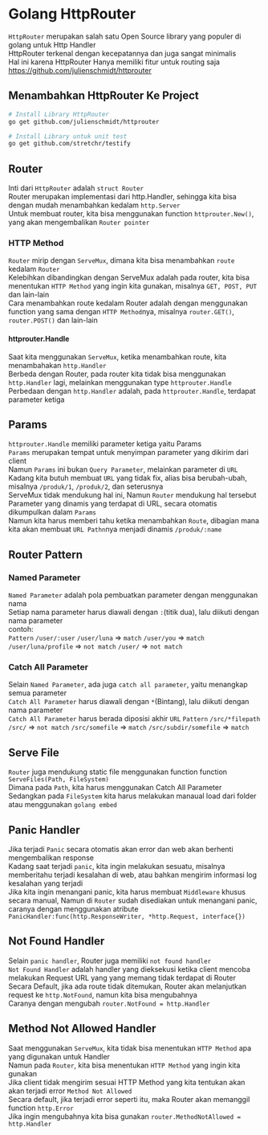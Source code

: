 # Golang HttpRouter
`HttpRouter` merupakan salah satu Open Source library yang populer di golang untuk Http Handler<br>
HttpRouter terkenal dengan kecepatannya dan juga sangat minimalis <br>
Hal ini karena HttpRouter Hanya memiliki fitur untuk routing saja<br>
https://github.com/julienschmidt/httprouter

## Menambahkan HttpRouter Ke Project 
```bash
# Install Library HttpRouter
go get github.com/julienschmidt/httprouter

# Install Library untuk unit test
go get github.com/stretchr/testify
```

## Router
Inti dari `HttpRouter` adalah `struct Router`<br>
Router merupakan implementasi dari http.Handler, sehingga kita bisa dengan mudah menambahkan kedalam `http.Server`<br>
Untuk membuat router, kita bisa menggunakan function `httprouter.New()`, yang akan mengembalikan `Router pointer`
### HTTP Method
`Router` mirip dengan `ServeMux`, dimana kita bisa menambahkan `route` kedalam `Router`<br>
Kelebihkan dibandingkan dengan ServeMux adalah pada router, kita bisa menentukan `HTTP Method` yang ingin kita gunakan, misalnya `GET, POST, PUT` dan lain-lain<br>
Cara menambahkan route kedalam Router adalah dengan menggunakan function yang sama dengan `HTTP Method`nya, misalnya `router.GET()`, `router.POST()` dan lain-lain
#### httprouter.Handle
Saat kita menggunakan `ServeMux`, ketika menambahkan route, kita menambahakan `http.Handler` <br>
Berbeda dengan Router, pada router kita tidak bisa menggunakan `http.Handler` lagi, melainkan menggunakan  type `httprouter.Handle` <br>
Perbedaan dengan `http.Handler` adalah, pada `httprouter.Handle`, terdapat parameter ketiga

## Params
`httprouter.Handle` memiliki parameter ketiga yaitu Params<br>
`Params` merupakan tempat untuk menyimpan parameter yang dikirim dari client<br>
Namun `Params` ini bukan `Query Parameter`, melainkan parameter di `URL` <br>
Kadang kita butuh membuat `URL` yang tidak fix, alias bisa berubah-ubah, misalnya `/produk/1`, `/produk/2`, dan seterusnya<br>
ServeMux tidak mendukung hal ini, Namun `Router` mendukung hal tersebut<br>
Parameter yang dinamis  yang terdapat di URL, secara otomatis dikumpulkan dalam `Params` <br>
Namun kita harus memberi tahu ketika menambahkan `Route`, dibagian mana kita akan membuat `URL Pathn`nya menjadi dinamis ``/produk/:name``

## Router Pattern
### Named Parameter
`Named Parameter` adalah pola pembuatkan parameter dengan menggunakan nama<br>
Setiap nama parameter harus diawali dengan `:`(titik dua), lalu diikuti dengan nama parameter<br>
contoh: <br>
`Pattern` 				`/user/:user`
`/user/luna`		 =>	`match`
`/user/you`	 		 => `match`
`/user/luna/profile` => `not match`
`/user/`			 => `not match`
### Catch All Parameter
Selain `Named Parameter`, ada juga `catch all parameter`, yaitu menangkap semua parameter <br>
`Catch All Parameter` harus diawali  dengan `*`(Bintang), lalu diikuti dengan nama parameter<br>
`Catch All Parameter` harus berada diposisi akhir `URL`
`Pattern` 				`/src/*filepath`
`/src/`				 	=> `not match`
`/src/somefile`		 	=> `match`
`/src/subdir/somefile`	=> `match`

## Serve File
`Router` juga mendukung static file menggunakan function function `ServeFiles(Path, FileSystem)`<br>
Dimana pada `Path`, kita harus menggunakan Catch All Parameter<br>
Sedangkan pada `FileSystem` kita harus melakukan manaual load dari folder atau menggunakan `golang embed` 

## Panic Handler
Jika terjadi `Panic` secara otomatis akan error dan web akan berhenti mengembalikan response<br>
Kadang saat terjadi `panic`, kita ingin melakukan sesuatu, misalnya memberitahu terjadi kesalahan di web, atau bahkan mengirim informasi log kesalahan yang terjadi<br>
Jika kita ingin menangani panic, kita harus membuat `Middleware` khusus secara manual, Namun di `Router` sudah disediakan untuk menangani panic, caranya dengan menggunakan atribute `PanicHandler:func(http.ResponseWriter, *http.Request, interface{})`

## Not Found Handler
Selain `panic handler`, Router juga memiliki `not found handler`<br>
`Not Found Handler` adalah handler yang dieksekusi ketika client mencoba melakukan Request URL yang yang memang tidak terdapat di Router<br>
Secara Default, jika ada route tidak ditemukan, Router akan melanjutkan request ke `http.NotFound`, namun kita bisa mengubahnya<br>
Caranya dengan mengubah `router.NotFound = http.Handler` 

## Method Not Allowed Handler
Saat menggunakan `ServeMux`, kita tidak bisa menentukan `HTTP Method` apa yang digunakan untuk Handler<br>
Namun pada `Router`, kita bisa menentukan `HTTP Method` yang ingin kita gunakan<br>
Jika client tidak mengirim sesuai HTTP Method yang kita tentukan akan akan terjadi error `Method Not Allowed`<br>
Secara default, jika terjadi error seperti itu, maka Router akan memanggil function `http.Error`<br>
Jika ingin mengubahnya kita bisa gunakan `router.MethodNotAllowed = http.Handler`
